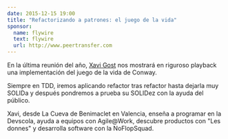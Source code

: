 ```yaml
---
date: 2015-12-15 19:00
title: "Refactorizando a patrones: el juego de la vida"
sponsor:
  name: flywire
  text: flywire
  url: http://www.peertransfer.com
---
```


En la última reunión del año, [Xavi Gost](https://twitter.com/xav1uzz) nos mostrará en riguroso playback una implementación del juego de la vida de Conway.

Siempre en TDD, iremos aplicando refactor tras refactor hasta dejarla muy SOLIDa y después pondremos a prueba su SOLIDez con la ayuda del público.

Xavi, desde La Cueva de Benimaclet en Valencia, enseña a programar en la Devscola, ayuda a equipos con Agile@Work, descubre productos con "Les donnes" y desarrolla software con la NoFlopSquad.
